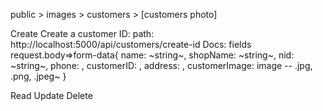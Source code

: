 public > images > customers > [customers photo]

Create
Create a customer ID:
path: http://localhost:5000/api/customers/create-id
Docs:
fields
request.body=>form-data{
name: ~string~,
shopName: ~string~,
nid: ~string~,
phone: ,
customerID: ,
address: ,
customerImage: image -- .jpg, .png, .jpeg~
}

Read
Update
Delete
